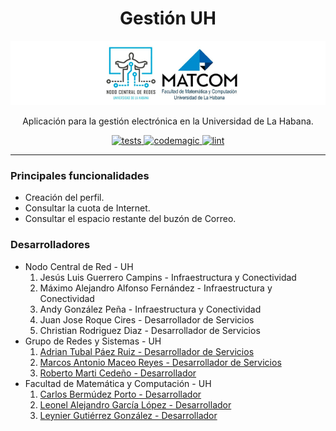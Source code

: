 <h1 align="center">
    Gestión UH
</h1>

<p align="center">
  <img src="banner.png">
</p>

<p align="center">
    Aplicación para la gestión electrónica en la Universidad de La Habana.
</p>

<p align="center">
    <a href="https://github.com/NODO-UH/gestionapp/actions/workflows/tests.yml" target="_blank">
        <img src="https://github.com/NODO-UH/gestionapp/actions/workflows/tests.yml/badge.svg" alt="tests">
    </a>
    <a href="https://codemagic.io/apps/607a1a18d35b7a12ffb6c7dc/607a1a18d35b7a12ffb6c7db/latest_build" target="_blank">
        <img src="https://api.codemagic.io/apps/607a1a18d35b7a12ffb6c7dc/607a1a18d35b7a12ffb6c7db/status_badge.svg" alt="codemagic">
    </a>
    <a href="https://pub.dev/packages/lint" target="_blank">
        <img src="https://img.shields.io/badge/style-lint-4BC0F5.svg" alt="lint">
    </a>
</p>

<hr>

### Principales funcionalidades

- Creación del perfil.
- Consultar la cuota de Internet.
- Consultar el espacio restante del buzón de Correo.

### Desarrolladores

- Nodo Central de Red - UH
    1. Jesús Luis Guerrero Campins - Infraestructura y Conectividad
    2. Máximo Alejandro Alfonso Fernández - Infraestructura y Conectividad
    3. Andy González Peña - Infraestructura y Conectividad
    4. Juan Jose Roque Cires - Desarrollador de Servicios
    5. Christian Rodriguez Diaz - Desarrollador de Servicios
- Grupo de Redes y Sistemas - UH
    1. [Adrian Tubal Páez Ruiz - Desarrollador de Servicios](https://github.com/stdevAdrianPaez)
    2. [Marcos Antonio Maceo Reyes - Desarrollador de Servicios](https://github.com/stdevMac)
    3. [Roberto Marti Cedeño - Desarrollador](https://github.com/rmarticedeno)
- Facultad de Matemática y Computación - UH
    1. [Carlos Bermúdez Porto - Desarrollador](https://github.com/cbermudez97)
    2. [Leonel Alejandro García López - Desarrollador](https://github.com/lagcleaner)
    3. [Leynier Gutiérrez González - Desarrollador](https://github.com/leynier)
